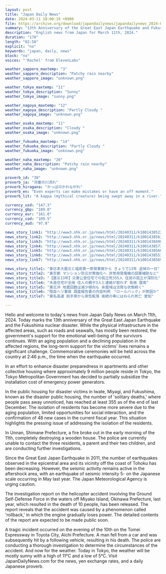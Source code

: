 ```yaml
---
layout: post
title: "Japan Daily News"
date: 2024-03-11 10:00:19 +0900
file: https://archive.org/download/japandailynews/japandailynews_2024-03-11.mp3
summary: "13th Anniversary of the Great East Japan Earthquake and Fukushima Nuclear Disaster // Tokyo to Enhance Disaster Preparedness in Apartments, & more…"
description: "English news from Japan for March 11th, 2024."
duration: "178"
length: "02:58"
explicit: "no"
keywords: "japan, daily, news"
block: "no"
voices: "'Rachel' from ElevenLabs"

weather_sapporo_maxtemp: "3"
weather_sapporo_description: "Patchy rain nearby"
weather_sapporo_image: "unknown.png"

weather_tokyo_maxtemp: "11"
weather_tokyo_description: "Sunny"
weather_tokyo_image: "sunny.png"

weather_nagoya_maxtemp: "12"
weather_nagoya_description: "Partly Cloudy "
weather_nagoya_image: "unknown.png"

weather_osaka_maxtemp: "11"
weather_osaka_description: "Cloudy "
weather_osaka_image: "unknown.png"

weather_fukuoka_maxtemp: "14"
weather_fukuoka_description: "Partly Cloudy "
weather_fukuoka_image: "unknown.png"

weather_naha_maxtemp: "20"
weather_naha_description: "Patchy rain nearby"
weather_naha_image: "unknown.png"

proverb_id: "30"
proverb_ja: "河童の川流れ"
proverb_hiragana: "かっぱのかわながれ"
proverb_en: "Even experts can make mistakes or have an off moment."
proverb_lit: "A kappa (mythical creature) being swept away in a river."

currency_usd: "147.3"
currency_gbp: "189.0"
currency_eur: "161.0"
currency_cad: "109.5"
currency_aud: "97.8"

news_story_link1: "http://www3.nhk.or.jp/news/html/20240311/k10014385221000.html"
news_story_link2: "http://www3.nhk.or.jp/news/html/20240311/k10014385631000.html"
news_story_link3: "http://www3.nhk.or.jp/news/html/20240311/k10014384981000.html"
news_story_link4: "http://www3.nhk.or.jp/news/html/20240311/k10014385731000.html"
news_story_link5: "http://www3.nhk.or.jp/news/html/20240311/k10014385681000.html"
news_story_link6: "http://www3.nhk.or.jp/news/html/20240311/k10014385531000.html"
news_story_link7: "http://www3.nhk.or.jp/news/html/20240311/k10014385691000.html"

news_story_title1: "東日本大震災と福島第一原発事故から きょうで13年 追悼の一日"
news_story_title2: "東京都 マンション防災対策強化へ 非常用発電機の設置補助など"
news_story_title3: "【震災13年】災害公営住宅での孤立死355人 住民の孤立が深刻化"
news_story_title4: "木造住宅が全焼 住人の親子3人と連絡が取れず 島根 雲南"
news_story_title5: "東北沖 地震回数は減少傾向も 余震域は活発な状態続く"
news_story_title6: "陸自ヘリ事故 調査報告書の内容判明 「ロールバック」が原因か"
news_story_title7: "東名高速 助手席から男性転落 後続の車にはねられ死亡 愛知"

---
```


Hello and welcome to today's news from Japan Daily News on March 11th, 2024. Today marks the 13th anniversary of the Great East Japan Earthquake and the Fukushima nuclear disaster. While the physical infrastructure in the affected areas, such as roads and seawalls, has mostly been restored, the government's support for the emotional well-being of the survivors continues. With an aging population and a declining population in the affected regions, the long-term support for the victims' lives remains a significant challenge. Commemorative ceremonies will be held across the country at 2:46 p.m., the time when the earthquake occurred.

In an effort to enhance disaster preparedness in apartments and other collective housing where approximately 9 million people reside in Tokyo, the Tokyo Metropolitan Government has decided to partially subsidize the installation cost of emergency power generators.

In the public housing for disaster victims in Iwate, Miyagi, and Fukushima, known as the disaster public housing, the number of 'solitary deaths,' where people pass away unnoticed, has reached at least 355 as of the end of last December. The isolation of residents has become more severe due to the aging population, limited opportunities for social interaction, and the confirmation of 48 new cases in the current fiscal year. This situation highlights the pressing issue of addressing the isolation of the residents.

In Unnan, Shimane Prefecture, a fire broke out in the early morning of the 11th, completely destroying a wooden house. The police are currently unable to contact the three residents, a parent and their two children, and are conducting further investigations.

Since the Great East Japan Earthquake in 2011, the number of earthquakes observed in the epicentral area and its vicinity off the coast of Tohoku has been decreasing. However, the seismic activity remains active in the aftershock area, with an earthquake of seismic intensity 5- on the Japanese scale occurring in May last year. The Japan Meteorological Agency is urging caution.

The investigation report on the helicopter accident involving the Ground Self-Defense Force in the waters off Miyako Island, Okinawa Prefecture, last year, which resulted in the death of 10 people, has been released. The report reveals that the accident was caused by a phenomenon called 'rollback,' in which the engine gradually loses power. The detailed contents of the report are expected to be made public soon.

A tragic incident occurred on the evening of the 10th on the Tomei Expressway in Toyota City, Aichi Prefecture. A man fell from a car and was subsequently hit by a following vehicle, resulting in his death. The police are conducting a thorough investigation to determine the circumstances of the accident. And now for the weather. Today in Tokyo, the weather will be mostly sunny with a high of 11°C and a low of 5°C.  Visit JapanDailyNews.com for the news, yen exchange rates, and a daily Japanese proverb.

